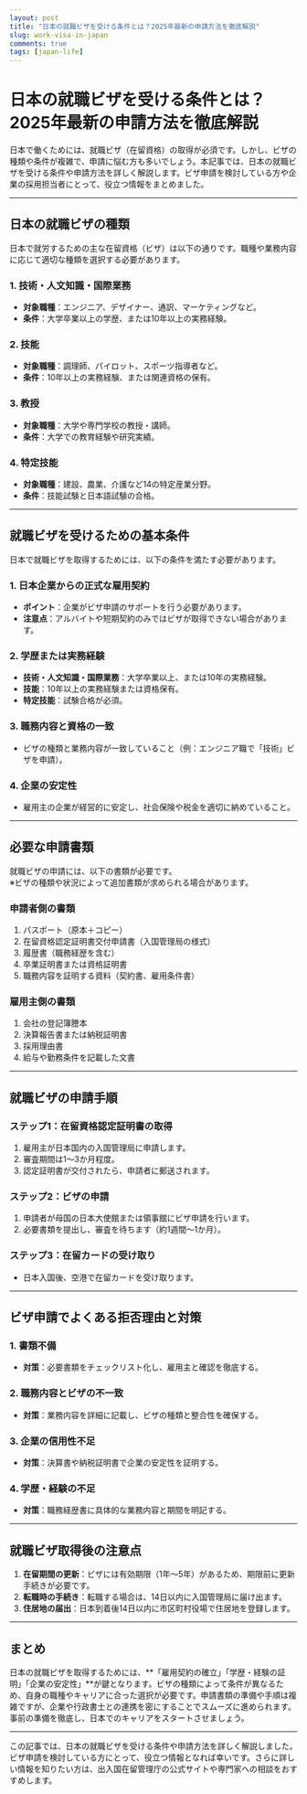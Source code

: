 ```yaml
---
layout: post
title: "日本の就職ビザを受ける条件とは？2025年最新の申請方法を徹底解説"
slug: work-visa-in-japan
comments: true
tags: [japan-life]
---
```

# 日本の就職ビザを受ける条件とは？2025年最新の申請方法を徹底解説

日本で働くためには、就職ビザ（在留資格）の取得が必須です。しかし、ビザの種類や条件が複雑で、申請に悩む方も多いでしょう。本記事では、日本の就職ビザを受ける条件や申請方法を詳しく解説します。ビザ申請を検討している方や企業の採用担当者にとって、役立つ情報をまとめました。

---

<script async src="https://pagead2.googlesyndication.com/pagead/js/adsbygoogle.js?client=ca-pub-7886659064712565"
     crossorigin="anonymous"></script>
<!-- 광고2 -->
<ins class="adsbygoogle"
     style="display:block"
     data-ad-client="ca-pub-7886659064712565"
     data-ad-slot="1101493367"
     data-ad-format="auto"
     data-full-width-responsive="true"></ins>
<script>
     (adsbygoogle = window.adsbygoogle || []).push({});
</script>

## 日本の就職ビザの種類

日本で就労するための主な在留資格（ビザ）は以下の通りです。職種や業務内容に応じて適切な種類を選択する必要があります。

### 1. 技術・人文知識・国際業務
- **対象職種**：エンジニア、デザイナー、通訳、マーケティングなど。
- **条件**：大学卒業以上の学歴、または10年以上の実務経験。

### 2. 技能
- **対象職種**：調理師、パイロット、スポーツ指導者など。
- **条件**：10年以上の実務経験、または関連資格の保有。

### 3. 教授
- **対象職種**：大学や専門学校の教授・講師。
- **条件**：大学での教育経験や研究実績。

### 4. 特定技能
- **対象職種**：建設、農業、介護など14の特定産業分野。
- **条件**：技能試験と日本語試験の合格。

---

<script async src="https://pagead2.googlesyndication.com/pagead/js/adsbygoogle.js?client=ca-pub-7886659064712565"
     crossorigin="anonymous"></script>
<!-- 광고2 -->
<ins class="adsbygoogle"
     style="display:block"
     data-ad-client="ca-pub-7886659064712565"
     data-ad-slot="1101493367"
     data-ad-format="auto"
     data-full-width-responsive="true"></ins>
<script>
     (adsbygoogle = window.adsbygoogle || []).push({});
</script>

## 就職ビザを受けるための基本条件

日本で就職ビザを取得するためには、以下の条件を満たす必要があります。

### 1. 日本企業からの正式な雇用契約
- **ポイント**：企業がビザ申請のサポートを行う必要があります。
- **注意点**：アルバイトや短期契約のみではビザが取得できない場合があります。

### 2. 学歴または実務経験
- **技術・人文知識・国際業務**：大学卒業以上、または10年の実務経験。
- **技能**：10年以上の実務経験または資格保有。
- **特定技能**：試験合格が必須。

### 3. 職務内容と資格の一致
- ビザの種類と業務内容が一致していること（例：エンジニア職で「技術」ビザを申請）。

### 4. 企業の安定性
- 雇用主の企業が経営的に安定し、社会保険や税金を適切に納めていること。

---

<script async src="https://pagead2.googlesyndication.com/pagead/js/adsbygoogle.js?client=ca-pub-7886659064712565"
     crossorigin="anonymous"></script>
<!-- 광고2 -->
<ins class="adsbygoogle"
     style="display:block"
     data-ad-client="ca-pub-7886659064712565"
     data-ad-slot="1101493367"
     data-ad-format="auto"
     data-full-width-responsive="true"></ins>
<script>
     (adsbygoogle = window.adsbygoogle || []).push({});
</script>

## 必要な申請書類

就職ビザの申請には、以下の書類が必要です。  
※ビザの種類や状況によって追加書類が求められる場合があります。

### 申請者側の書類
1. パスポート（原本＋コピー）
2. 在留資格認定証明書交付申請書（入国管理局の様式）
3. 履歴書（職務経歴を含む）
4. 卒業証明書または資格証明書
5. 職務内容を証明する資料（契約書、雇用条件書）

### 雇用主側の書類
1. 会社の登記簿謄本
2. 決算報告書または納税証明書
3. 採用理由書
4. 給与や勤務条件を記載した文書

---

<script async src="https://pagead2.googlesyndication.com/pagead/js/adsbygoogle.js?client=ca-pub-7886659064712565"
     crossorigin="anonymous"></script>
<!-- 광고2 -->
<ins class="adsbygoogle"
     style="display:block"
     data-ad-client="ca-pub-7886659064712565"
     data-ad-slot="1101493367"
     data-ad-format="auto"
     data-full-width-responsive="true"></ins>
<script>
     (adsbygoogle = window.adsbygoogle || []).push({});
</script>

## 就職ビザの申請手順

### ステップ1：在留資格認定証明書の取得
1. 雇用主が日本国内の入国管理局に申請します。
2. 審査期間は1～3か月程度。
3. 認定証明書が交付されたら、申請者に郵送されます。

### ステップ2：ビザの申請
1. 申請者が母国の日本大使館または領事館にビザ申請を行います。
2. 必要書類を提出し、審査を待ちます（約1週間～1か月）。

### ステップ3：在留カードの受け取り
- 日本入国後、空港で在留カードを受け取ります。

---

<script async src="https://pagead2.googlesyndication.com/pagead/js/adsbygoogle.js?client=ca-pub-7886659064712565"
     crossorigin="anonymous"></script>
<!-- 광고2 -->
<ins class="adsbygoogle"
     style="display:block"
     data-ad-client="ca-pub-7886659064712565"
     data-ad-slot="1101493367"
     data-ad-format="auto"
     data-full-width-responsive="true"></ins>
<script>
     (adsbygoogle = window.adsbygoogle || []).push({});
</script>

## ビザ申請でよくある拒否理由と対策

### 1. 書類不備
- **対策**：必要書類をチェックリスト化し、雇用主と確認を徹底する。

### 2. 職務内容とビザの不一致
- **対策**：業務内容を詳細に記載し、ビザの種類と整合性を確保する。

### 3. 企業の信用性不足
- **対策**：決算書や納税証明書で企業の安定性を証明する。

### 4. 学歴・経験の不足
- **対策**：職務経歴書に具体的な業務内容と期間を明記する。

---

<script async src="https://pagead2.googlesyndication.com/pagead/js/adsbygoogle.js?client=ca-pub-7886659064712565"
     crossorigin="anonymous"></script>
<!-- 광고2 -->
<ins class="adsbygoogle"
     style="display:block"
     data-ad-client="ca-pub-7886659064712565"
     data-ad-slot="1101493367"
     data-ad-format="auto"
     data-full-width-responsive="true"></ins>
<script>
     (adsbygoogle = window.adsbygoogle || []).push({});
</script>

## 就職ビザ取得後の注意点

1. **在留期間の更新**：ビザには有効期限（1年～5年）があるため、期限前に更新手続きが必要です。
2. **転職時の手続き**：転職する場合は、14日以内に入国管理局に届け出ます。
3. **住居地の届出**：日本到着後14日以内に市区町村役場で住居地を登録します。

---

## まとめ

日本の就職ビザを取得するためには、**「雇用契約の確立」「学歴・経験の証明」「企業の安定性」**が鍵となります。ビザの種類によって条件が異なるため、自身の職種やキャリアに合った選択が必要です。申請書類の準備や手順は複雑ですが、企業や行政書士との連携を密にすることでスムーズに進められます。事前の準備を徹底し、日本でのキャリアをスタートさせましょう。

<script async src="https://pagead2.googlesyndication.com/pagead/js/adsbygoogle.js?client=ca-pub-7886659064712565"
     crossorigin="anonymous"></script>
<!-- 광고2 -->
<ins class="adsbygoogle"
     style="display:block"
     data-ad-client="ca-pub-7886659064712565"
     data-ad-slot="1101493367"
     data-ad-format="auto"
     data-full-width-responsive="true"></ins>
<script>
     (adsbygoogle = window.adsbygoogle || []).push({});
</script>

---

この記事では、日本の就職ビザを受ける条件や申請方法を詳しく解説しました。ビザ申請を検討している方にとって、役立つ情報となれば幸いです。さらに詳しい情報を知りたい方は、出入国在留管理庁の公式サイトや専門家への相談をおすすめします。

<script async src="https://pagead2.googlesyndication.com/pagead/js/adsbygoogle.js?client=ca-pub-7886659064712565"
     crossorigin="anonymous"></script>
<!-- 광고2 -->
<ins class="adsbygoogle"
     style="display:block"
     data-ad-client="ca-pub-7886659064712565"
     data-ad-slot="1101493367"
     data-ad-format="auto"
     data-full-width-responsive="true"></ins>
<script>
     (adsbygoogle = window.adsbygoogle || []).push({});
</script>